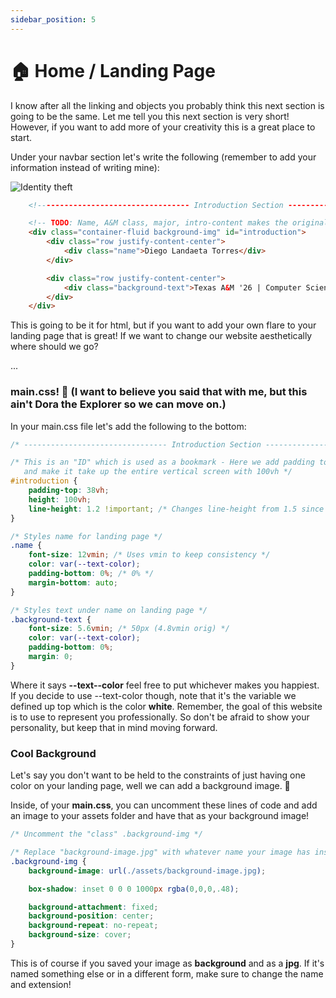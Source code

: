 ```yaml
---
sidebar_position: 5
---
```


# 🏠 Home / Landing Page

I know after all the linking and objects you probably think this next section is going to be the same. Let me tell you this next section is very short! However, if you want to add more of your creativity this is a great place to start.

Under your navbar section let's write the following (remember to add your information instead of writing mine):

![Identity theft](https://i.pinimg.com/originals/9d/95/7a/9d957a73ff343b15ff674ee2c6d3a4b1.gif)

``` html
	<!---------------------------------- Introduction Section ---------------------------------->

	<!-- TODO: Name, A&M class, major, intro-content makes the original background image darker -->
	<div class="container-fluid background-img" id="introduction">
		<div class="row justify-content-center">
			<div class="name">Diego Landaeta Torres</div>
		</div>

		<div class="row justify-content-center">
			<div class="background-text">Texas A&M '26 | Computer Science</div>
		</div>
	</div>
```
This is going to be it for html, but if you want to add your own flare to your landing page that is great! If we want to change our website aesthetically where should we go?

...

### main.css! 🤭 (I want to believe you said that with me, but this ain't Dora the Explorer so we can move on.)

In your main.css file let's add the following to the bottom:

``` css
/* -------------------------------- Introduction Section -------------------------------- */

/* This is an "ID" which is used as a bookmark - Here we add padding to the top
   and make it take up the entire vertical screen with 100vh */
#introduction {
    padding-top: 38vh; 
    height: 100vh;
    line-height: 1.2 !important; /* Changes line-height from 1.5 since there was too much space in-between lines */
}

/* Styles name for landing page */
.name {
    font-size: 12vmin; /* Uses vmin to keep consistency */
    color: var(--text-color);
    padding-bottom: 0%; /* 0% */
    margin-bottom: auto;
}

/* Styles text under name on landing page */
.background-text {
    font-size: 5.6vmin; /* 50px (4.8vmin orig) */
    color: var(--text-color);
    padding-bottom: 0%;
    margin: 0;
}
```

Where it says **--text--color** feel free to put whichever makes you happiest. If you decide to use --text-color though, note that it's the variable we defined up top which is the color **white**. Remember, the goal of this website is to use to represent you professionally. So don't be afraid to show your personality, but keep that in mind moving forward.


### Cool Background

Let's say you don't want to be held to the constraints of just having one color on your landing page, well we can add a background image. 🤯

Inside, of your **main.css**, you can uncomment these lines of code and add an image to your assets folder and have that as your background image!

``` css
/* Uncomment the "class" .background-img */

/* Replace "background-image.jpg" with whatever name your image has inside of the "assets" folder */
.background-img {
    background-image: url(./assets/background-image.jpg);

    box-shadow: inset 0 0 0 1000px rgba(0,0,0,.48);

    background-attachment: fixed;
    background-position: center;
    background-repeat: no-repeat;
    background-size: cover;
}
```

This is of course if you saved your image as **background** and as a **jpg**. If it's named something else or in a different form, make sure to change the name and extension! 

